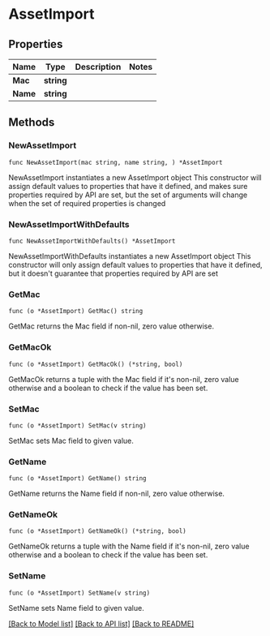 # AssetImport

## Properties

Name | Type | Description | Notes
------------ | ------------- | ------------- | -------------
**Mac** | **string** |  | 
**Name** | **string** |  | 

## Methods

### NewAssetImport

`func NewAssetImport(mac string, name string, ) *AssetImport`

NewAssetImport instantiates a new AssetImport object
This constructor will assign default values to properties that have it defined,
and makes sure properties required by API are set, but the set of arguments
will change when the set of required properties is changed

### NewAssetImportWithDefaults

`func NewAssetImportWithDefaults() *AssetImport`

NewAssetImportWithDefaults instantiates a new AssetImport object
This constructor will only assign default values to properties that have it defined,
but it doesn't guarantee that properties required by API are set

### GetMac

`func (o *AssetImport) GetMac() string`

GetMac returns the Mac field if non-nil, zero value otherwise.

### GetMacOk

`func (o *AssetImport) GetMacOk() (*string, bool)`

GetMacOk returns a tuple with the Mac field if it's non-nil, zero value otherwise
and a boolean to check if the value has been set.

### SetMac

`func (o *AssetImport) SetMac(v string)`

SetMac sets Mac field to given value.


### GetName

`func (o *AssetImport) GetName() string`

GetName returns the Name field if non-nil, zero value otherwise.

### GetNameOk

`func (o *AssetImport) GetNameOk() (*string, bool)`

GetNameOk returns a tuple with the Name field if it's non-nil, zero value otherwise
and a boolean to check if the value has been set.

### SetName

`func (o *AssetImport) SetName(v string)`

SetName sets Name field to given value.



[[Back to Model list]](../README.md#documentation-for-models) [[Back to API list]](../README.md#documentation-for-api-endpoints) [[Back to README]](../README.md)


